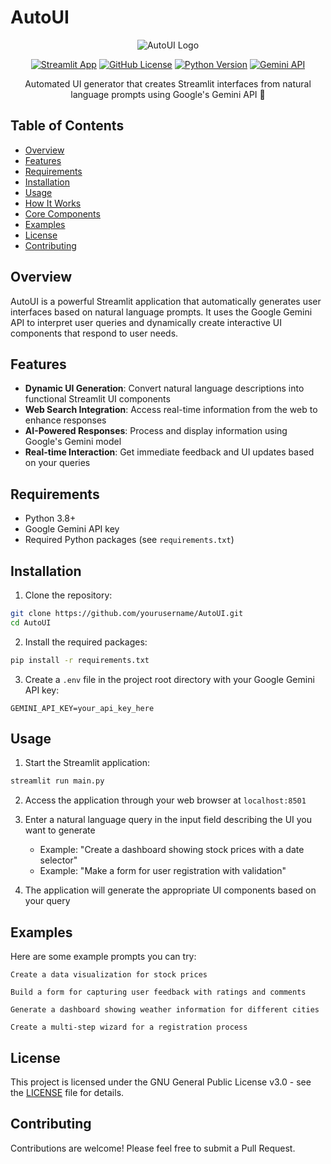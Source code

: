 # AutoUI

<div align="center">

![AutoUI Logo](https://img.shields.io/badge/Auto-UI-blue?style=for-the-badge&logo=streamlit)

[![Streamlit App](https://img.shields.io/badge/Streamlit-App-FF4B4B?style=flat-square&logo=streamlit)](https://autoui.streamlit.app/)
[![GitHub License](https://img.shields.io/github/license/NotShrirang/AutoUI?style=flat-square)](LICENSE)
[![Python Version](https://img.shields.io/badge/Python-3.8%2B-blue?style=flat-square&logo=python)](requirements.txt)
[![Gemini API](https://img.shields.io/badge/Google-Gemini-orange?style=flat-square&logo=google)](https://ai.google.dev/)

Automated UI generator that creates Streamlit interfaces from natural language prompts using Google's Gemini API 🤖

</div>

## Table of Contents

- [Overview](#overview)
- [Features](#features)
- [Requirements](#requirements)
- [Installation](#installation)
- [Usage](#usage)
- [How It Works](#how-it-works)
- [Core Components](#core-components)
- [Examples](#examples)
- [License](#license)
- [Contributing](#contributing)

## Overview

AutoUI is a powerful Streamlit application that automatically generates user interfaces based on natural language prompts. It uses the Google Gemini API to interpret user queries and dynamically create interactive UI components that respond to user needs.

## Features

- **Dynamic UI Generation**: Convert natural language descriptions into functional Streamlit UI components
- **Web Search Integration**: Access real-time information from the web to enhance responses
- **AI-Powered Responses**: Process and display information using Google's Gemini model
- **Real-time Interaction**: Get immediate feedback and UI updates based on your queries

## Requirements

- Python 3.8+
- Google Gemini API key
- Required Python packages (see `requirements.txt`)

## Installation

1. Clone the repository:

```bash
git clone https://github.com/yourusername/AutoUI.git
cd AutoUI
```

2. Install the required packages:

```bash
pip install -r requirements.txt
```

3. Create a `.env` file in the project root directory with your Google Gemini API key:

```
GEMINI_API_KEY=your_api_key_here
```

## Usage

1. Start the Streamlit application:

```bash
streamlit run main.py
```

2. Access the application through your web browser at `localhost:8501`

3. Enter a natural language query in the input field describing the UI you want to generate

   - Example: "Create a dashboard showing stock prices with a date selector"
   - Example: "Make a form for user registration with validation"

4. The application will generate the appropriate UI components based on your query

## Examples

Here are some example prompts you can try:

```
Create a data visualization for stock prices
```

```
Build a form for capturing user feedback with ratings and comments
```

```
Generate a dashboard showing weather information for different cities
```

```
Create a multi-step wizard for a registration process
```

## License

This project is licensed under the GNU General Public License v3.0 - see the [LICENSE](LICENSE) file for details.

## Contributing

Contributions are welcome! Please feel free to submit a Pull Request.
